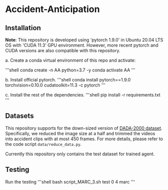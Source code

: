 # Accident-Anticipation

## Installation
**Note**: This repository is developed using 'pytorch 1.9.0' in Ubuntu 20.04 LTS OS with 'CUDA 11.3' GPU environment. However, more recent pytorch and CUDA versions are also compatible with this repository. 

a. Create a conda virtual environment of this repo and activate:

'''shell
conda create -n AA python=3.7 -y
conda activate AA
'''

b. Install official pytorch. 
'''shell
conda install pytorch==1.9.0 torchvision=0.10.0 cudatoolkit=11.3 -c pytorch
'''

c. Install the rest of the dependencies.
'''shell
pip install -r requirements.txt
'''

## Datasets

This repository supports for the down-sized version of [DADA-2000 dataset](https://github.com/JWFangit/LOTVS-DADA). Specifically, we reduced the image size at a half and trimmed the videos into accident clips with at most 450 frames. For more details, please refer to the code script `data/reduce_data.py`.

Currently this repository only contains the test dataset for trained agent.

## Testing

Run the testing
'''shell
bash script_MARC_3.sh test 0 4 marc
'''

